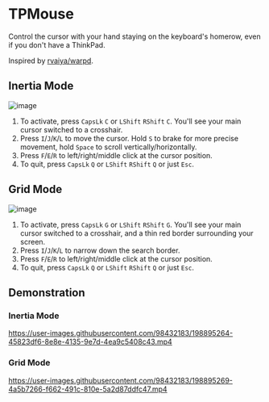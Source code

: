 # TPMouse
Control the cursor with your hand staying on the keyboard's homerow, even if you don't have a ThinkPad. 

Inspired by [rvaiya/warpd](https://github.com/rvaiya/warpd).

## Inertia Mode
![image](https://user-images.githubusercontent.com/98432183/197381484-b4e669f0-c5bd-42af-a469-f21f5191a6a3.png)


1. To activate, press `CapsLk` `C` or `LShift` `RShift` `C`. You'll see your main cursor switched to a crosshair.
2. Press `I`/`J`/`K`/`L` to move the cursor. Hold `S` to brake for more precise movement, hold `Space` to scroll vertically/horizontally.
3. Press `F`/`E`/`R` to left/right/middle click at the cursor position.
4. To quit, press `CapsLk` `Q` or `LShift` `RShift` `Q` or just `Esc`.


## Grid Mode
![image](https://user-images.githubusercontent.com/98432183/197323322-09607efb-c940-4add-95e8-660c94c18306.png)

1. To activate, press `CapsLk` `G` or `LShift` `RShift` `G`. You'll see your main cursor switched to a crosshair, and a thin red border surrounding your screen.
2. Press `I`/`J`/`K`/`L` to narrow down the search border.
3. Press `F`/`E`/`R` to left/right/middle click at the cursor position.
4. To quit, press `CapsLk` `Q` or `LShift` `RShift` `Q` or just `Esc`.


## Demonstration

### Inertia Mode

https://user-images.githubusercontent.com/98432183/198895264-45823df6-8e8e-4135-9e7d-4ea9c5408c43.mp4



### Grid Mode

https://user-images.githubusercontent.com/98432183/198895269-4a5b7266-f662-491c-810e-5a2d87ddfc47.mp4

